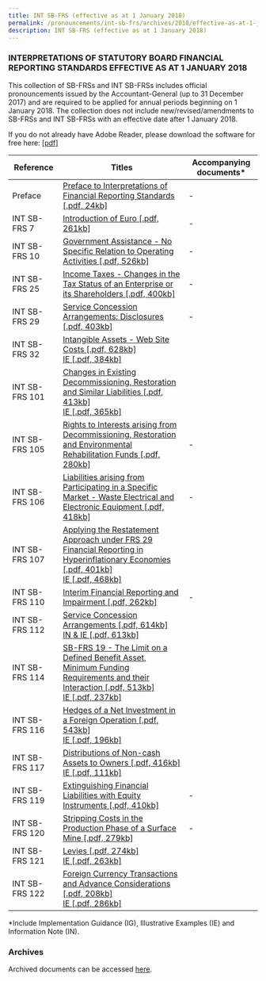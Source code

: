 ```yaml
---
title: INT SB-FRS (effective as at 1 January 2018)
permalink: /pronouncements/int-sb-frs/archives/2018/effective-as-at-1-january-2018/
description: INT SB-FRS (effective as at 1 January 2018)
---
```

### INTERPRETATIONS OF STATUTORY BOARD FINANCIAL REPORTING STANDARDS EFFECTIVE AS AT 1 JANUARY 2018

This collection of SB-FRSs and INT SB-FRSs includes official pronouncements issued by the Accountant-General (up to 31 December 2017) and are required to be applied for annual periods beginning on 1 January 2018. The collection does not include new/revised/amendments to SB-FRSs and INT SB-FRSs with an effective date after 1 January 2018.

If you do not already have Adobe Reader, please download the software for free here: [\[pdf\]](http://www.adobe.com/products/acrobat/readstep2.html) 

| Reference | Titles | Accompanying documents\* |
| -------- | -------- | -------- |
| Preface | [Preface to Interpretations of Financial Reporting Standards [.pdf, 24kb]](/files/Docs/Default%20Source/Int%20Sb%20Frs/Effective%20As%20At%201%20January%202018/int_sb-frs_preface.pdf) | - |
| INT SB-FRS 7 | [Introduction of Euro [.pdf, 261kb]](/files/Docs/Default%20Source/Int%20Sb%20Frs/Effective%20As%20At%201%20January%202018/int_sb-frs_7_(2018).pdf) | - |
| INT SB-FRS 10 | [Government Assistance - No Specific Relation to Operating Activities [.pdf, 526kb]](/files/Docs/Default%20Source/Int%20Sb%20Frs/Effective%20As%20At%201%20January%202018/int_sb-frs_10_(2018).pdf) | - |
| INT SB-FRS 25 | [Income Taxes - Changes in the Tax Status of an Enterprise or its Shareholders [.pdf, 400kb]](/files/Docs/Default%20Source/Int%20Sb%20Frs/Effective%20As%20At%201%20January%202018/int_sb-frs_25_(2018).pdf) | - |
| INT SB-FRS 29 | [Service Concession Arrangements: Disclosures [.pdf, 403kb]](/files/Docs/Default%20Source/Int%20Sb%20Frs/Effective%20As%20At%201%20January%202018/int_sb-frs_29_(2018).pdf) | - |
| INT SB-FRS 32 | [Intangible Assets - Web Site Costs [.pdf, 628kb]](/files/Docs/Default%20Source/Int%20Sb%20Frs/Effective%20As%20At%201%20January%202018/int_sb-frs_32_(2018).pdf) <br> [IE [.pdf, 384kb]](/files/Docs/Default%20Source/Int%20Sb%20Frs/Effective%20As%20At%201%20January%202018/int_sb-frs_32_ie_(2018).pdf) |     |
| INT SB-FRS 101 | [Changes in Existing Decommissioning, Restoration and Similar Liabilities [.pdf, 413kb]](/files/Docs/Default%20Source/Int%20Sb%20Frs/Effective%20As%20At%201%20January%202018/int_sb-frs_101_(2018).pdf) <br> [IE [.pdf, 365kb]](/files/Docs/Default%20Source/Int%20Sb%20Frs/Effective%20As%20At%201%20January%202018/int_sb-frs_101_ie_(2018).pdf) |
| INT SB-FRS 105 | [Rights to Interests arising from Decommissioning, Restoration and Environmental Rehabilitation Funds [.pdf, 280kb]](/files/Docs/Default%20Source/Int%20Sb%20Frs/Effective%20As%20At%201%20January%202018/int_sb-frs_105_(2018).pdf) | - |
| INT SB-FRS 106 | [Liabilities arising from Participating in a Specific Market - Waste Electrical and Electronic Equipment [.pdf, 418kb]](/files/Docs/Default%20Source/Int%20Sb%20Frs/Effective%20As%20At%201%20January%202018/int_sb-frs_106_(2018).pdf) | - |
| INT SB-FRS 107 | [Applying the Restatement Approach under FRS 29 Financial Reporting in Hyperinflationary Economies [.pdf, 401kb]](/files/Docs/Default%20Source/Int%20Sb%20Frs/Effective%20As%20At%201%20January%202018/int_sb-frs_107_(2018).pdf) <br> [IE [.pdf, 468kb]](/files/Docs/Default%20Source/Int%20Sb%20Frs/Effective%20As%20At%201%20January%202018/int_sb-frs_107_ie_(2018).pdf) |     |
| INT SB-FRS 110 | [Interim Financial Reporting and Impairment [.pdf, 262kb]](/files/Docs/Default%20Source/Int%20Sb%20Frs/Effective%20As%20At%201%20January%202018/int_sb-frs_110_(2018).pdf) | - |
| INT SB-FRS 112 | [Service Concession Arrangements [.pdf, 614kb]](/files/Docs/Default%20Source/Int%20Sb%20Frs/Effective%20As%20At%201%20January%202018/int_sb-frs_112_(2018).pdf) <br> [IN & IE [.pdf, 613kb]](/files/Docs/Default%20Source/Int%20Sb%20Frs/Effective%20As%20At%201%20January%202018/int_sb-frs_112_in_ie_(2018).pdf) |     |
| INT SB-FRS 114 | [SB-FRS 19 - The Limit on a Defined Benefit Asset, Minimum Funding Requirements and their Interaction [.pdf, 513kb]](/files/Docs/Default%20Source/Int%20Sb%20Frs/Effective%20As%20At%201%20January%202018/int_sb-frs_114_(2018).pdf) <br> [IE [.pdf, 237kb]](/files/Docs/Default%20Source/Int%20Sb%20Frs/Effective%20As%20At%201%20January%202018/int_sb-frs_114_ie_(2018).pdf) |     |
| INT SB-FRS 116 | [Hedges of a Net Investment in a Foreign Operation [.pdf, 543kb]](/files/Docs/Default%20Source/Int%20Sb%20Frs/Effective%20As%20At%201%20January%202018/int_sb-frs_116_(2018).pdf) <br> [IE [.pdf, 196kb]](/files/Docs/Default%20Source/Int%20Sb%20Frs/Effective%20As%20At%201%20January%202018/int_sb-frs_116_ie_(2018).pdf) |     |
| INT SB-FRS 117 | [Distributions of Non-cash Assets to Owners [.pdf, 416kb]](/files/Docs/Default%20Source/Int%20Sb%20Frs/Effective%20As%20At%201%20January%202018/int_sb-frs_117_(2018).pdf) <br> [IE [.pdf, 111kb]](/files/Docs/Default%20Source/Int%20Sb%20Frs/Effective%20As%20At%201%20January%202018/int_sb-frs_117_ie_(2018).pdf) |    |
| INT SB-FRS 119 | [Extinguishing Financial Liabilities with Equity Instruments [.pdf, 410kb]](/files/Docs/Default%20Source/Int%20Sb%20Frs/Effective%20As%20At%201%20January%202018/int_sb-frs_119_(2018).pdf) | - |
| INT SB-FRS 120 | [Stripping Costs in the Production Phase of a Surface Mine [.pdf, 279kb]](/files/Docs/Default%20Source/Int%20Sb%20Frs/Effective%20As%20At%201%20January%202018/int_sb-frs_120_(2018).pdf) | - |
| INT SB-FRS 121 | [Levies [.pdf, 274kb]](/files/Docs/Default%20Source/Int%20Sb%20Frs/Effective%20As%20At%201%20January%202018/int_sb-frs_121_(2018).pdf) <br> [IE [.pdf, 263kb]](/files/Docs/Default%20Source/Int%20Sb%20Frs/Effective%20As%20At%201%20January%202018/int_sb-frs_121_ie_(2018).pdf) |      |
| INT SB-FRS 122 | [Foreign Currency Transactions and Advance Considerations [.pdf, 208kb]](/files/Docs/Default%20Source/Int%20Sb%20Frs/Effective%20As%20At%201%20January%202018/int_sb-frs_122_(2018).pdf) <br> [IE [.pdf, 286kb]](/files/Docs/Default%20Source/Int%20Sb%20Frs/Effective%20As%20At%201%20January%202018/int_sb-frs_122_ie_(2018).pdf) |     |

\*Include Implementation Guidance (IG), Illustrative Examples (IE) and Information Note (IN).

### Archives 
Archived documents can be accessed [here](/pronouncements/interpretations-of-sb-frs/archives).